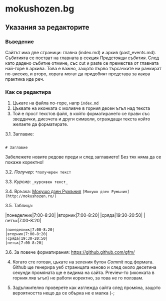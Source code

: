 # mokushozen.bg
## Указания за редакторите

### Въведение
Сайтът има две страници: главна (index.md) и архив (past_events.md). Събитията се постват на главната в секция *Предстоящи събития*. След като дадено събитие отмине, със cut и paste се премества от главната най-горе в архива. Това е важно, защото първо търсачките ни ранкират по-високо, и второ, хората могат да придобият представа за каква практика иде реч.

### Как се редактира

1. Цъкате на файла по-горе, напр `index.md`
2. Цъквате на иконката с моливче в горния десен ъгъл над текста
3. Той е прост текстов файл, в който форматирането се прави със зведдички, диезчета и други символи, ограждащи текста който желаете да форматирате.

 3.1. Заглавие: 
```

# Заглавие

```
Забележете новите редове преди и след заглавието! Без тях няма да се покаже коректно!

 3.2. *Получер*: `*получерен текст`
 
 3.3. _Курсив_: `_курсивен текст_`
 
 3.4. Връзка:  [Мокушо дзен Румъния](http://mokushozen.ro/) `[Мокушо дзен Румъния](http://mokushozen.ro/)`
 
 3.5. Таблица: 

|понеделник|7:00-8:20|
|вторник|7:00-8:20|
|сряда|19:30-20:50|
|петък|7:00-8:20|

```
|понеделник|7:00-8:20|
|вторник|7:00-8:20|
|сряда|19:30-20:50|
|петък|7:00-8:20|
```
 3.6. За повече форматирания: https://github.github.com/gfm/

4. Когато сте готови, цъкате на зеления бутон *Commit* под формата. Github ще генерира уеб страницата наново и след около десетина секунди промяната ще е видима на сайта. Preview-то (иконката в горния ляв ъгъл) не работи коректно, за това не го ползвам.

5. Задължително проверете как изглежда сайта след промяна, защото вероятността нещо да се обърка не е малка (-;
